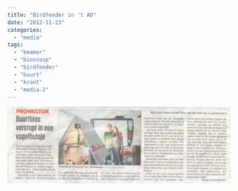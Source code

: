 ```yaml
---
title: "Birdfeeder in 't AD"
date: "2012-11-23"
categories: 
  - "media"
tags: 
  - "beamer"
  - "bioscoop"
  - "birdfeeder"
  - "buurt"
  - "krant"
  - "media-2"
---
```


[![664901_224570301007288_1897109949_o](images/664901_224570301007288_1897109949_o-1024x353.jpg)](http://www.buurlandutrecht.nl/wp-content/uploads/2013/09/664901_224570301007288_1897109949_o.jpg)

